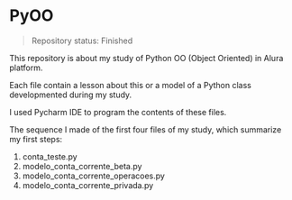 # PyOO
>Repository status: Finished

This repository is about my study of Python OO (Object Oriented) in Alura platform.

Each file contain a lesson about this or a model of a Python class developmented during my study. 

I used Pycharm IDE to program the contents of these files.

The sequence I made of the first four files of my study, which summarize my first steps:
1. conta_teste.py
2. modelo_conta_corrente_beta.py
3. modelo_conta_corrente_operacoes.py
4. modelo_conta_corrente_privada.py
 
